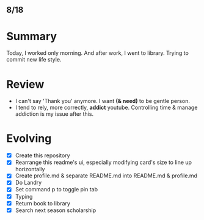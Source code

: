 8/18
---

# Summary

Today, I worked only morning. And after work, I went to library. Trying to commit new life style.

# Review

- I can't say 'Thank you' anymore. I want **(& need)** to be gentle person.
- I tend to rely, more correctly, **addict** youtube. Controlling time & manage addiction is my issue after this.

# Evolving

- [x] Create this repository
- [x] Rearrange this readme's ui, especially modifying card's size to line up horizontally
- [x] Create profile.md & separate README.md into README.md & profile.md
- [x] Do Landry
- [x] Set command p to toggle pin tab
- [x] Typing
- [x] Return book to library
- [x] Search next season scholarship
